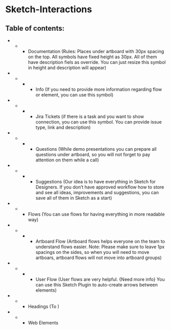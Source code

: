 # Sketch-Interactions

## Table of contents:

- - - Documentation (Rules: Places under artboard with 30px spacing on the top. All symbols have fixed height as 30px. All of them have description fiels as override. You can just resize this symbol in height and description will appear)
- - - - Info (If you need to provide more information regarding flow or element, you can use this symbol)
- - - - Jira Tickets (if there is a task and you want to show connection, you can use this symbol. You can provide issue type, link and description)
- - - - Questions (While demo presentations you can prepare all questions under artboard, so you will not forget to pay attention on them while a call)
- - - - Suggestions (Our idea is to have everything in Sketch for Designers. If you don’t have approved workflow how to store and see all ideas, improvements and suggestions, you can save all of them in Sketch as a start)

- - - Flows (You can use flows for having everything in more readable way)
- - - - Artboard Flow (Artboard flows helps everyone on the team to understand flows easier. Note: Please make sure to leave 1px spacings on the sides, so when you will need to move artboars, artboard flows will not move into artboard groups)
- - - - User Flow (User flows are very helpful. {Need more info} You can use this Sketch Plugin to auto-create arrows between elements)

- - - Headings (To )

- - - Web Elements

